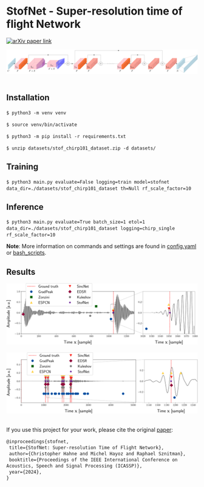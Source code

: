 # StofNet - Super-resolution time of flight Network

[![arXiv paper link](https://img.shields.io/badge/paper-arXiv:2308.12009-red)](https://arxiv.org/pdf/2308.12009.pdf)

<img src="https://github.com/hahnec/stofnet/blob/master/docs/stofnet_arch.svg" width="750" scale="100%">

<br>
<br>

## Installation

`$ python3 -m venv venv`

`$ source venv/bin/activate`

`$ python3 -m pip install -r requirements.txt`

`$ unzip datasets/stof_chirp101_dataset.zip -d datasets/`

## Training

`$ python3 main.py evaluate=False logging=train model=stofnet data_dir=./datasets/stof_chirp101_dataset th=Null rf_scale_factor=10` 


## Inference

`$ python3 main.py evaluate=True batch_size=1 etol=1 data_dir=./datasets/stof_chirp101_dataset logging=chirp_single rf_scale_factor=10`

**Note**: More information on commands and settings are found in [config.yaml](config.yaml) or [bash_scripts](bash_scripts).

## Results

<img src="https://github.com/hahnec/stofnet/blob/master/docs/chirp_plot.svg" width="750" scale="100%">
<br>
<br>
<img src="https://github.com/hahnec/stofnet/blob/master/docs/pala_plot.svg" width="750" scale="100%">
<br>
<br>

If you use this project for your work, please cite the original [paper](https://arxiv.org/pdf/2308.12009.pdf):

```
@inproceedings{stofnet,
 title={StofNet: Super-resolution Time of Flight Network}, 
 author={Christopher Hahne and Michel Hayoz and Raphael Sznitman},
 booktitle={Proceedings of the IEEE International Conference on Acoustics, Speech and Signal Processing (ICASSP)},
 year={2024},
}
```
